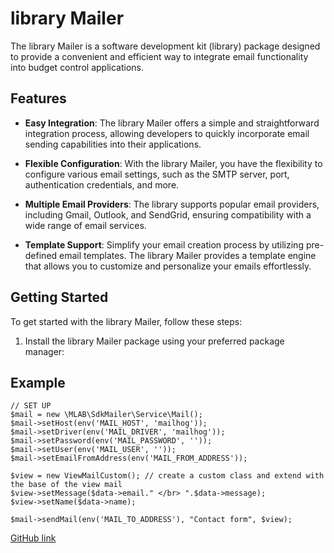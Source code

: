 # library Mailer

The library Mailer is a software development kit (library) package designed to provide a convenient and efficient way to integrate email functionality into budget control applications.

## Features

- **Easy Integration**: The library Mailer offers a simple and straightforward integration process, allowing developers to quickly incorporate email sending capabilities into their applications.

- **Flexible Configuration**: With the library Mailer, you have the flexibility to configure various email settings, such as the SMTP server, port, authentication credentials, and more.

- **Multiple Email Providers**: The library  supports popular email providers, including Gmail, Outlook, and SendGrid, ensuring compatibility with a wide range of email services.

- **Template Support**: Simplify your email creation process by utilizing pre-defined email templates. The library Mailer provides a template engine that allows you to customize and personalize your emails effortlessly.

## Getting Started

To get started with the library Mailer, follow these steps:

1. Install the library Mailer package using your preferred package manager:

## Example
```
// SET UP
$mail = new \MLAB\SdkMailer\Service\Mail();
$mail->setHost(env('MAIL_HOST', 'mailhog'));
$mail->setDriver(env('MAIL_DRIVER', 'mailhog'));
$mail->setPassword(env('MAIL_PASSWORD', ''));
$mail->setUser(env('MAIL_USER', ''));
$mail->setEmailFromAddress(env('MAIL_FROM_ADDRESS'));

$view = new ViewMailCustom(); // create a custom class and extend with the base of the view mail
$view->setMessage($data->email." </br> ".$data->message);
$view->setName($data->name);

$mail->sendMail(env('MAIL_TO_ADDRESS'), "Contact form", $view);

```

[GitHub link](https://github.com/mlabfactory/Libs_Mailer)